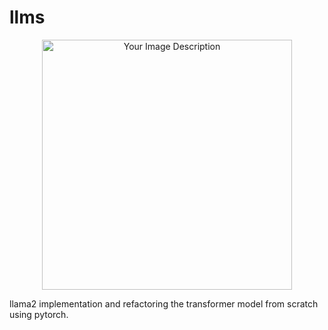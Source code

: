 # llms
<p align="center">
  <img src="https://github.com/Esmail-ibraheem/llms/blob/main/llama_2.jpg" alt="Your Image Description" width="400" height=400">
</p>
llama2 implementation and refactoring the transformer model from scratch using pytorch. 
